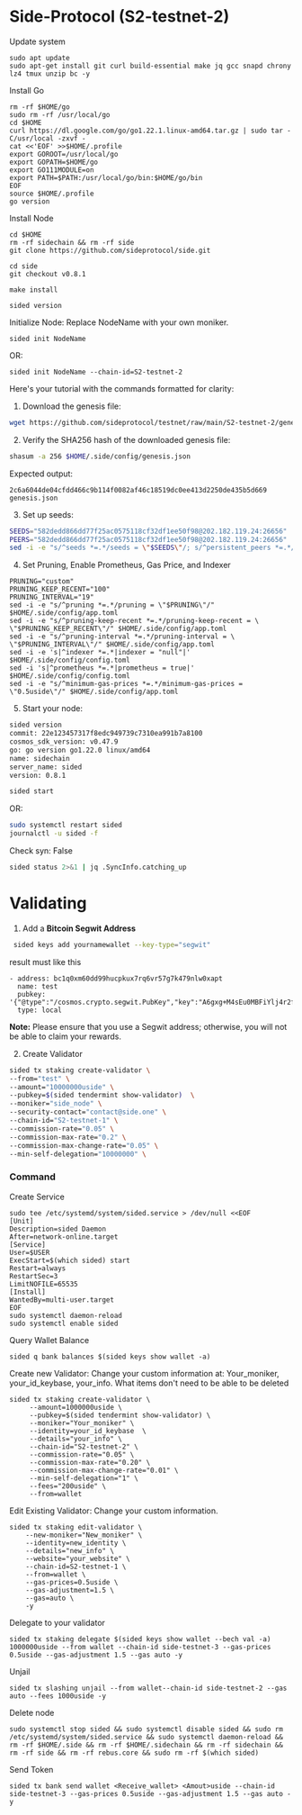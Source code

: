 
# Side-Protocol (S2-testnet-2)

Update system
```
sudo apt update
sudo apt-get install git curl build-essential make jq gcc snapd chrony lz4 tmux unzip bc -y
```
Install Go
```
rm -rf $HOME/go
sudo rm -rf /usr/local/go
cd $HOME
curl https://dl.google.com/go/go1.22.1.linux-amd64.tar.gz | sudo tar -C/usr/local -zxvf -
cat <<'EOF' >>$HOME/.profile
export GOROOT=/usr/local/go
export GOPATH=$HOME/go
export GO111MODULE=on
export PATH=$PATH:/usr/local/go/bin:$HOME/go/bin
EOF
source $HOME/.profile
go version
```
Install Node
```
cd $HOME
rm -rf sidechain && rm -rf side
git clone https://github.com/sideprotocol/side.git
```
```    
cd side
git checkout v0.8.1
```
```    
make install
 ```
```   
sided version
```
Initialize Node: Replace NodeName with your own moniker.
```
sided init NodeName
```
OR:
```
sided init NodeName --chain-id=S2-testnet-2
```
Here's your tutorial with the commands formatted for clarity:

1. Download the genesis file:
```sh
wget https://github.com/sideprotocol/testnet/raw/main/S2-testnet-2/genesis.json -O $HOME/.side/config/genesis.json
```

2. Verify the SHA256 hash of the downloaded genesis file:
```sh
shasum -a 256 $HOME/.side/config/genesis.json
```
Expected output:
```
2c6a6044de04cfdd466c9b114f0082af46c18519dc0ee413d2250de435b5d669  genesis.json
```

3. Set up seeds:
```sh
SEEDS="582dedd866dd77f25ac0575118cf32df1ee50f98@202.182.119.24:26656"
PEERS="582dedd866dd77f25ac0575118cf32df1ee50f98@202.182.119.24:26656"
sed -i -e "s/^seeds *=.*/seeds = \"$SEEDS\"/; s/^persistent_peers *=.*/persistent_peers = \"$PEERS\"/" $HOME/.side/config/config.toml
```
4. Set Pruning, Enable Prometheus, Gas Price, and Indexer
```
PRUNING="custom"
PRUNING_KEEP_RECENT="100"
PRUNING_INTERVAL="19"
sed -i -e "s/^pruning *=.*/pruning = \"$PRUNING\"/" $HOME/.side/config/app.toml
sed -i -e "s/^pruning-keep-recent *=.*/pruning-keep-recent = \
\"$PRUNING_KEEP_RECENT\"/" $HOME/.side/config/app.toml
sed -i -e "s/^pruning-interval *=.*/pruning-interval = \
\"$PRUNING_INTERVAL\"/" $HOME/.side/config/app.toml
sed -i -e 's|^indexer *=.*|indexer = "null"|' $HOME/.side/config/config.toml
sed -i 's|^prometheus *=.*|prometheus = true|' $HOME/.side/config/config.toml
sed -i -e "s/^minimum-gas-prices *=.*/minimum-gas-prices = \"0.5uside\"/" $HOME/.side/config/app.toml
```

5. Start your node:
```sh
sided version
commit: 22e123457317f8edc949739c7310ea991b7a8100
cosmos_sdk_version: v0.47.9
go: go version go1.22.0 linux/amd64
name: sidechain
server_name: sided
version: 0.8.1
```
```sh
sided start
```

OR:
```sh
sudo systemctl restart sided
journalctl -u sided -f
```
Check syn: False
```sh
sided status 2>&1 | jq .SyncInfo.catching_up
```
# Validating

1. Add a **Bitcoin Segwit Address**
```sh
 sided keys add yournamewallet --key-type="segwit"
```
result must like this
```
- address: bc1q0xm60dd99hucpkux7rq6vr57g7k479nlw0xapt
  name: test
  pubkey: '{"@type":"/cosmos.crypto.segwit.PubKey","key":"A6gxg+M4sEu0MBFiYlj4r2fEaz/ueeaNE7ymf8Zx+Tqq"}'
  type: local
```

**Note:**
Please ensure that you use a Segwit address; otherwise, you will not be able to claim your rewards.

2. Create Validator
```sh
sided tx staking create-validator \
--from="test" \
--amount="10000000uside" \
--pubkey=$(sided tendermint show-validator)  \
--moniker="side_node" \
--security-contact="contact@side.one" \
--chain-id="S2-testnet-1" \
--commission-rate="0.05" \
--commission-max-rate="0.2" \
--commission-max-change-rate="0.05" \
--min-self-delegation="10000000" \
```
### Command
Create Service
```
sudo tee /etc/systemd/system/sided.service > /dev/null <<EOF
[Unit]
Description=sided Daemon
After=network-online.target
[Service]
User=$USER
ExecStart=$(which sided) start
Restart=always
RestartSec=3
LimitNOFILE=65535
[Install]
WantedBy=multi-user.target
EOF
sudo systemctl daemon-reload
sudo systemctl enable sided
```

Query Wallet Balance
```
sided q bank balances $(sided keys show wallet -a)
```
 Create new Validator: Change your custom information at: Your_moniker, your_id_keybase, your_info. What items don't need to be able to be deleted
```
sided tx staking create-validator \
     --amount=1000000uside \
     --pubkey=$(sided tendermint show-validator) \
     --moniker="Your_moniker" \
     --identity=your_id_keybase  \
     --details="your_info" \
     --chain-id="S2-testnet-2" \
     --commission-rate="0.05" \
     --commission-max-rate="0.20" \
     --commission-max-change-rate="0.01" \
     --min-self-delegation="1" \
     --fees="200uside" \
     --from=wallet
```
 Edit Existing Validator:  Change your custom information.
```
sided tx staking edit-validator \
    --new-moniker="New_moniker" \
    --identity=new_identity \
    --details="new_info" \
    --website="your_website" \
    --chain-id=S2-testnet-1 \
    --from=wallet \
    --gas-prices=0.5uside \
    --gas-adjustment=1.5 \
    --gas=auto \
    -y
```
Delegate to your validator
```
sided tx staking delegate $(sided keys show wallet --bech val -a) 1000000uside --from wallet --chain-id side-testnet-3 --gas-prices 0.5uside --gas-adjustment 1.5 --gas auto -y
```
Unjail
```
sided tx slashing unjail --from wallet--chain-id side-testnet-2 --gas auto --fees 1000uside -y
```
Delete node
```
sudo systemctl stop sided && sudo systemctl disable sided && sudo rm /etc/systemd/system/sided.service && sudo systemctl daemon-reload && rm -rf $HOME/.side && rm -rf $HOME/.sidechain && rm -rf sidechain && rm -rf side && rm -rf rebus.core && sudo rm -rf $(which sided)
```
Send Token
```
sided tx bank send wallet <Receive_wallet> <Amout>uside --chain-id side-testnet-3 --gas-prices 0.5uside --gas-adjustment 1.5 --gas auto -y
```
                
            
    
    
